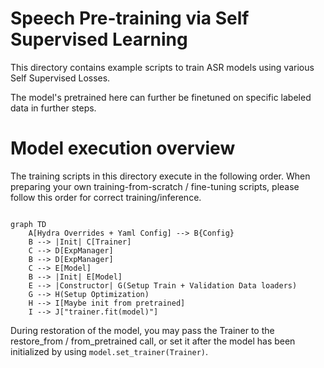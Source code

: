 # Speech Pre-training via Self Supervised Learning

This directory contains example scripts to train ASR models using various Self Supervised Losses.

The model's pretrained here can further be finetuned on specific labeled data in further steps.

# Model execution overview

The training scripts in this directory execute in the following order. When preparing your own training-from-scratch / fine-tuning scripts, please follow this order for correct training/inference.

```mermaid

graph TD
    A[Hydra Overrides + Yaml Config] --> B{Config}
    B --> |Init| C[Trainer]
    C --> D[ExpManager]
    B --> D[ExpManager]
    C --> E[Model]
    B --> |Init| E[Model]
    E --> |Constructor| G(Setup Train + Validation Data loaders)
    G --> H(Setup Optimization)
    H --> I[Maybe init from pretrained]
    I --> J["trainer.fit(model)"]

```

During restoration of the model, you may pass the Trainer to the restore_from / from_pretrained call, or set it after the model has been initialized by using `model.set_trainer(Trainer)`.
